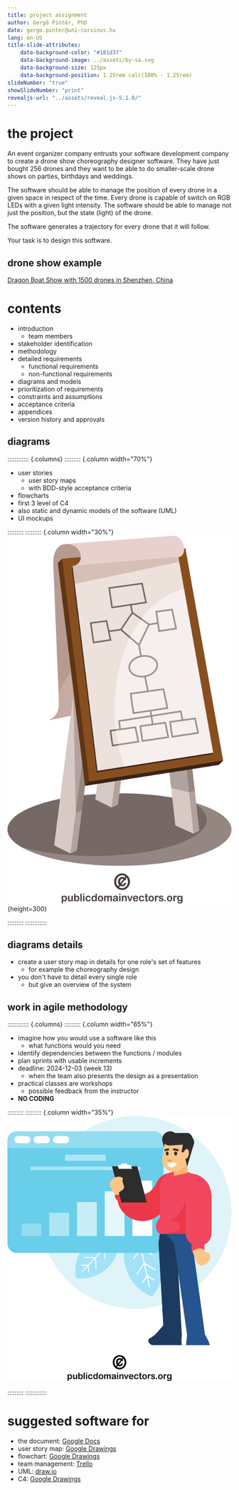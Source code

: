 ```yaml
---
title: project assignment
author: Gergő Pintér, PhD
date: gergo.pinter@uni-corvinus.hu
lang: en-US
title-slide-attributes:
    data-background-color: "#181d37"
    data-background-image: ../assets/by-sa.svg
    data-background-size: 125px
    data-background-position: 1.25rem calc(100% - 1.25rem)
slideNumber: "true"
showSlideNumber: "print"
revealjs-url: "../assets/reveal.js-5.1.0/"
---
```


# the project

An event organizer company entrusts your software development company to create a drone show choreography designer software.
They have just bought 256 drones and they want to be able to do smaller-scale drone shows on parties, birthdays and weddings.

The software should be able to manage the position of every drone in a given space in respect of the time.
Every drone is capable of switch on RGB LEDs with a given light intensity.
The software should be able to manage not just the position, but the state (light) of the drone.

The software generates a trajectory for every drone that it will follow.

Your task is to design this software.


## drone show example

[Dragon Boat Show with 1500 drones in Shenzhen, China](https://www.youtube.com/watch?v=3G1KBu6H6BM)


# contents

- introduction
    - team members
- stakeholder identification
- methodology
- detailed requirements
    - functional requirements
    - non-functional requirements
- diagrams and models
- prioritization of requirements
- constraints and assumptions
- acceptance criteria
- appendices
- version history and approvals


## diagrams

:::::::::::: {.columns}
::::::::: {.column width="70%"}
- user stories
    - user story maps
    - with BDD-style acceptance criteria
- flowcharts
- first 3 level of C4
- also static and dynamic models of the software (UML)
- UI mockups

:::::::::
::::::::: {.column width="30%"}
![](figures/publicdomainvectors/paperboard-flowchart.svg){height=300}

:::::::::
::::::::::::


## diagrams details

- create a user story map in details for one role's set of features
    - for example the choreography design
- you don't have to detail every single role
    - but give an overview of the system


## work in agile methodology

:::::::::::: {.columns}
::::::::: {.column width="65%"}
- imagine how you would use a software like this
    - what functions would you need
- identify dependencies between the functions / modules
- plan sprints with usable increments
- deadline: 2024-12-03 (week 13)
    - when the team also presents the design as a presentation
- practical classes are workshops
    - possible feedback from the instructor
- **NO CODING**

:::::::::
::::::::: {.column width="35%"}
![](figures/publicdomainvectors/business-ideas-development.svg)

:::::::::
::::::::::::


# suggested software for

- the document: [Google Docs](https://docs.google.com/docs)
- user story map: [Google Drawings](https://docs.google.com/drawings)
- flowchart: [Google Drawings](https://docs.google.com/drawings)
- team management: [Trello](https://trello.com/)
- UML: [draw.io](https://app.diagrams.net/)
- C4: [Google Drawings](https://docs.google.com/drawings)
